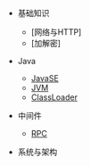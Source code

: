 * 基础知识
    * [网络与HTTP]
    * [加解密]

* Java

    * [JavaSE](java/javase.md)
    * [JVM](java/jvm.md)
    * [ClassLoader](java/classloader.md)

* 中间件

    * [RPC](middleware/rpc.md)

* 系统与架构